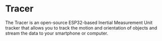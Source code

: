 # Tracer
The Tracer is an open-source ESP32-based Inertial Measurement Unit tracker that allows you to track the motion and orientation of objects and stream the data to your smartphone or computer.

